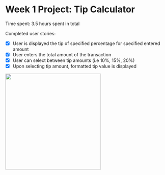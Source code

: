 # Week 1 Project: Tip Calculator
Time spent: 3.5 hours spent in total

Completed user stories:

* [x] User is displayed the tip of specified percentage for specified entered amount
* [x] User enters the total amount of the transaction
* [x] User can select between tip amounts (i.e 10%, 15%, 20%)
* [x] Upon selecting tip amount, formatted tip value is displayed

<img src="https://raw.githubusercontent.com/jojozyzy/calculator/master/tipCal.gif" width="300">
